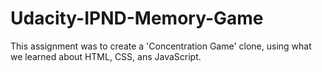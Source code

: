 # Udacity-IPND-Memory-Game
This assignment was to create a 'Concentration Game' clone, using what we learned about HTML, CSS, ans JavaScript.
